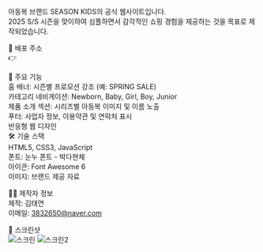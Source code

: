 아동복 브랜드 SEASON KIDS의 공식 웹사이트입니다. <br>
2025 S/S 시즌을 맞이하여 심플하면서 감각적인 쇼핑 경험을 제공하는 것을 목표로 제작되었습니다. <br>

🔗 배포 주소 <br>
👉 <br>

📌 주요 기능 <br>
홈 배너: 시즌별 프로모션 강조 (예: SPRING SALE) <br>
카테고리 네비게이션: Newborn, Baby, Girl, Boy, Junior <br>
제품 소개 섹션: 시리즈별 아동복 이미지 및 이름 노출 <br>
푸터: 사업자 정보, 이용약관 및 연락처 표시 <br>
반응형 웹 디자인 <br>
🛠️ 기술 스택 <br>
HTML5, CSS3, JavaScript <br>
폰트: 눈누 폰트 - 박다현체 <br>
아이콘: Font Awesome 6 <br>
이미지: 브랜드 제공 자료 <br>

🙋‍♀️ 제작자 정보 <br>
제작: 김태연 <br>
이메일: 3832650@naver.com <br>

📸 스크린샷 <br>
![스크린](https://github.com/user-attachments/assets/2068ee71-e75a-41ba-ae2b-ed224f7b1bfd)
![스크린2](https://github.com/user-attachments/assets/016e5264-9244-41b5-93da-f5dfd05c2c77)
